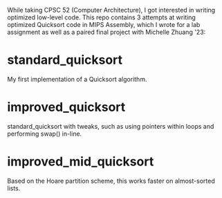 While taking CPSC 52 (Computer Architecture), I got interested in writing optimized low-level code. This repo contains 3 attempts at writing optimized Quicksort code in MIPS Assembly, which I wrote for a lab assignment as well as a paired final project with Michelle Zhuang '23:

# standard_quicksort
My first implementation of a Quicksort algorithm.
# improved_quicksort
standard_quicksort with tweaks, such as using pointers within loops and performing swap() in-line.
# improved_mid_quicksort
Based on the Hoare partition scheme, this works faster on almost-sorted lists.
